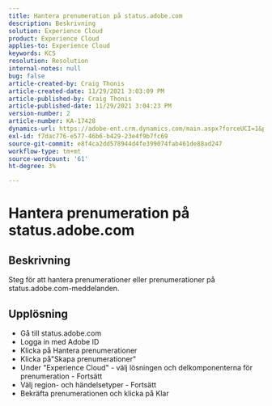 ```yaml
---
title: Hantera prenumeration på status.adobe.com
description: Beskrivning
solution: Experience Cloud
product: Experience Cloud
applies-to: Experience Cloud
keywords: KCS
resolution: Resolution
internal-notes: null
bug: false
article-created-by: Craig Thonis
article-created-date: 11/29/2021 3:03:09 PM
article-published-by: Craig Thonis
article-published-date: 11/29/2021 3:04:23 PM
version-number: 2
article-number: KA-17428
dynamics-url: https://adobe-ent.crm.dynamics.com/main.aspx?forceUCI=1&pagetype=entityrecord&etn=knowledgearticle&id=67a8f273-2551-ec11-8c62-00224804ee0d
exl-id: f7dac776-e577-46b6-b429-23e4f9b7fc69
source-git-commit: e8f4ca2dd578944d4fe399074fab461de88ad247
workflow-type: tm+mt
source-wordcount: '61'
ht-degree: 3%

---
```


# Hantera prenumeration på status.adobe.com

## Beskrivning


Steg för att hantera prenumerationer eller prenumerationer på status.adobe.com-meddelanden.


## Upplösning


- Gå till status.adobe.com
- Logga in med Adobe ID
- Klicka på Hantera prenumerationer
- Klicka på&quot;Skapa prenumerationer&quot;
- Under &quot;Experience Cloud&quot; - välj lösningen och delkomponenterna för prenumeration - Fortsätt
- Välj region- och händelsetyper - Fortsätt
- Bekräfta prenumerationen och klicka på Klar
